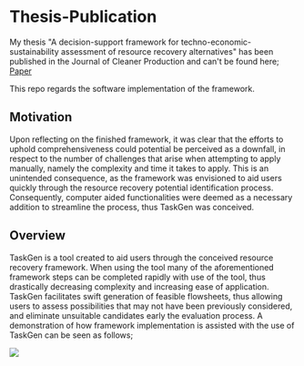 # Thesis-Publication

My thesis "A decision-support framework for techno-economic-sustainability assessment of resource recovery alternatives" has been published in the Journal of Cleaner Production and can't be found here; [Paper](https://www.sciencedirect.com/science/article/pii/S0959652620319016)  

This repo regards the software implementation of the framework.

## Motivation
Upon reflecting on the finished framework, it was clear that the efforts to uphold comprehensiveness could potential be perceived as a downfall, in respect to the number of challenges that arise when attempting to apply manually, namely the complexity and time it takes to apply. This is an unintended consequence, as the framework was envisioned to aid users quickly through the resource recovery potential identification process. Consequently, computer aided functionalities were deemed as a necessary addition to streamline the process, thus TaskGen was conceived.

## Overview
TaskGen is a tool created to aid users through the conceived resource recovery framework. When using the tool many of the aforementioned framework steps can be completed rapidly with use of the tool, thus drastically decreasing complexity and increasing ease of application. TaskGen facilitates swift generation of feasible flowsheets, thus allowing users to assess possibilities that may not have been previously considered, and eliminate unsuitable candidates early the evaluation process. A demonstration of how framework implementation is assisted with the use of TaskGen can be seen as follows;

![](Ethanol.gif)
